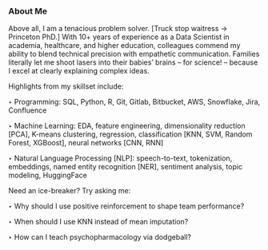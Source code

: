 ### About Me

Above all, I am a tenacious problem solver. [Truck stop waitress -> Princeton PhD.] With 10+ years of experience as a Data Scientist in academia, healthcare, and higher education, colleagues commend my ability to blend technical precision with empathetic communication. Families literally let me shoot lasers into their babies’ brains – for science! – because I excel at clearly explaining complex ideas.

Highlights from my skillset include:

‣ Programming: SQL, Python, R, Git, Gitlab, Bitbucket, AWS, Snowflake, Jira, Confluence

‣ Machine Learning: EDA, feature engineering, dimensionality reduction [PCA], K-means clustering, regression, classification [KNN, SVM, Random Forest, XGBoost], neural networks [CNN, RNN]

‣ Natural Language Processing [NLP]: speech-to-text, tokenization, embeddings, named entity recognition [NER], sentiment analysis, topic modeling, HuggingFace

Need an ice-breaker? Try asking me:

‣ Why should I use positive reinforcement to shape team performance?

‣ When should I use KNN instead of mean imputation?

‣ How can I teach psychopharmacology via dodgeball?
